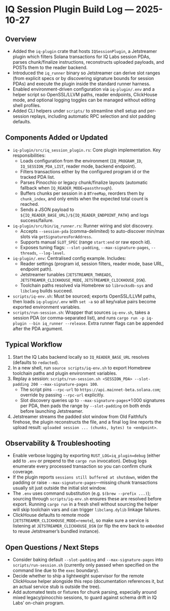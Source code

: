 # IQ Session Plugin Build Log — 2025-10-27

## Overview
- Added the `iq-plugin` crate that hosts `IQSessionPlugin`, a Jetstreamer plugin which filters Solana transactions for IQ Labs session PDAs, parses chunk/finalize instructions, reconstructs uploaded payloads, and POSTs them to the reader backend.
- Introduced the `iq_runner` binary so Jetstreamer can derive slot ranges (from explicit specs or by discovering signature bounds for session PDAs) and execute the plugin inside the standard runner harness.
- Enabled environment-driven configuration via `iq-plugin/.env` and a helper script so OpenSSL/LLVM paths, reader endpoints, ClickHouse mode, and optional logging toggles can be managed without editing shell profiles.
- Added CLI helpers under `scripts/` to streamline shell setup and per-session replays, including automatic RPC selection and slot padding defaults.

## Components Added or Updated
- `iq-plugin/src/iq_session_plugin.rs`: Core plugin implementation. Key responsibilities:
  - Loads configuration from the environment (`IQ_PROGRAM_ID`, `IQ_SESSION_PDA_LIST`, reader mode, backend endpoint).
  - Filters transactions either by the configured program id or the tracked PDA list.
  - Parses Pinocchio or legacy chunk/finalize layouts (automatic fallback when `IQ_READER_MODE=passthrough`).
  - Buffers chunks per session in a `BTreeMap`, reorders them by `chunk_index`, and only emits when the expected total count is reached.
  - Sends a JSON payload to `${IQ_READER_BASE_URL}/${IQ_READER_ENDPOINT_PATH}` and logs success/failure.
- `iq-plugin/src/bin/iq_runner.rs`: Runner wiring and slot discovery.
  - Accepts `--session-pda` (comma-delimited) to auto-discover min/max slots via `getSignaturesForAddress`.
  - Supports manual `SLOT_SPEC` (range `start:end` or raw epoch id).
  - Exposes tuning flags: `--slot-padding`, `--max-signature-pages`, `--threads`, `--log-level`.
- `iq-plugin/.env`: Centralised config example. Includes:
  - Reader settings (program id, session filters, reader mode, base URL, endpoint path).
  - Jetstreamer tunables (`JETSTREAMER_THREADS`, `JETSTREAMER_CLICKHOUSE_MODE`, `JETSTREAMER_CLICKHOUSE_DSN`).
  - Toolchain paths resolved via Homebrew so `librocksdb-sys` and `libclang` builds succeed.
- `scripts/iq-env.sh`: Must be sourced; exports OpenSSL/LLVM paths, then loads `iq-plugin/.env` with `set -a` so all key/value pairs become exported environment variables.
- `scripts/run-session.sh`: Wrapper that sources `iq-env.sh`, takes a session PDA (or comma-separated list), and runs `cargo run -p iq-plugin --bin iq_runner --release`. Extra runner flags can be appended after the PDA argument.

## Typical Workflow
1. Start the IQ Labs backend locally so `IQ_READER_BASE_URL` resolves (defaults to `redacted`).
2. In a new shell, run `source scripts/iq-env.sh` to export Homebrew toolchain paths and plugin environment variables.
3. Replay a session: `scripts/run-session.sh <SESSION_PDA> --slot-padding 200 --max-signature-pages 100`.
   - The script pins `--rpc-url` to `https://api.mainnet-beta.solana.com`; override by passing `--rpc-url` explicitly.
   - Slot discovery queries up to `--max-signature-pages`*1 000 signatures per PDA, then pads the range by `--slot-padding` on both ends before launching Jetstreamer.
4. Jetstreamer streams the padded slot window from Old Faithful’s firehose, the plugin reconstructs the file, and a final log line reports the upload result: `uploaded session ... (chunks, bytes) to <endpoint>`.

## Observability & Troubleshooting
- Enable verbose logging by exporting `RUST_LOG=iq_plugin=debug` (either add to `.env` or prepend to the `cargo run` invocation). Debug logs enumerate every processed transaction so you can confirm chunk coverage.
- If the plugin reports `sessions still buffered at shutdown`, widen the padding or raise `--max-signature-pages`—missing chunk transactions usually sit just outside the initial slot window.
- The `.env` uses command substitution (e.g. `$(brew --prefix ...)`); sourcing through `scripts/iq-env.sh` ensures these are resolved before export. Running `cargo run` in a fresh shell without sourcing the helper will skip toolchain vars and can trigger `libclang.dylib` linkage failures.
- ClickHouse defaults to remote mode (`JETSTREAMER_CLICKHOUSE_MODE=remote`), so make sure a service is listening at `JETSTREAMER_CLICKHOUSE_DSN` (or flip the env back to `embedded` to reuse Jetstreamer’s bundled instance).

## Open Questions / Next Steps
- Consider baking default `--slot-padding` and `--max-signature-pages` into `scripts/run-session.sh` (currently only passed when specified on the command line due to the `exec` boundary).
- Decide whether to ship a lightweight supervisor for the remote ClickHouse helper alongside this repo (documentation references it, but an actual service stub is outside the tree).
- Add automated tests or fixtures for chunk parsing, especially around mixed legacy/pinocchio sessions, to guard against schema drift in IQ Labs’ on-chain program.


